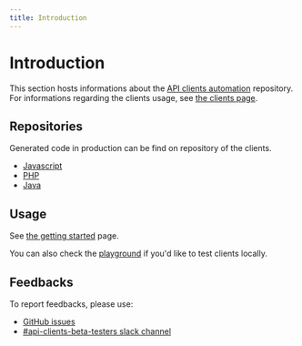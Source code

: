 ```yaml
---
title: Introduction
---
```


# Introduction

This section hosts informations about the [API clients automation](https://github.com/algolia/api-clients-automation) repository. For informations regarding the clients usage, see [the clients page](/docs/api-clients/introduction).

## Repositories

Generated code in production can be find on repository of the clients.

- [Javascript](https://github.com/algolia/algoliasearch-client-javascript/tree/next/)
- [PHP](https://github.com/algolia/algoliasearch-client-php/tree/next/)
- [Java](https://github.com/algolia/algoliasearch-client-java-2/tree/next/)

## Usage

See [the getting started](/docs/api-clients/gettingStarted) page.

You can also check the [playground](/docs/automation/testing/playground) if you'd like to test clients locally.

## Feedbacks

To report feedbacks, please use:

- [GitHub issues](https://github.com/algolia/api-clients-automation/issues)
- [#api-clients-beta-testers slack channel](https://algolia.slack.com/archives/C0341QDM3EG)
